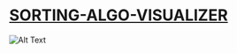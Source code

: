 # [SORTING-ALGO-VISUALIZER](https://imrohan01.github.io/SORTING-ALGO-VISUALIZER/)

![Alt Text](https://j.gifs.com/yoVl1z.gif)
